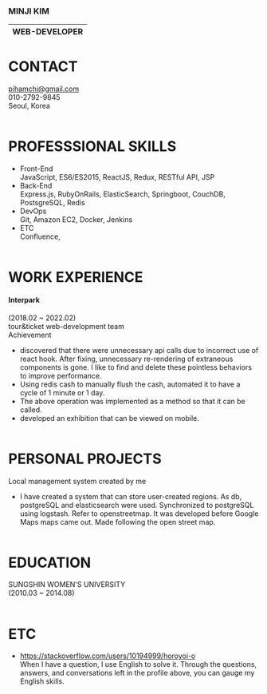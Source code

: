 ### MINJI KIM

| WEB-DEVELOPER |
|---------------|

# CONTACT
pihamchi@gmail.com\
010-2792-9845\
Seoul, Korea
\
&nbsp;
# PROFESSSIONAL SKILLS
- Front-End\
JavaScript, ES6/ES2015, ReactJS, Redux, RESTful API, JSP
- Back-End\
Express.js, RubyOnRails, ElasticSearch, Springboot, CouchDB, PostsgreSQL, Redis
- DevOps\
Git, Amazon EC2, Docker, Jenkins 
- ETC\
Confluence, 
\
&nbsp;
# WORK EXPERIENCE
#### Interpark
(2018.02 ~ 2022.02) \
tour&ticket web-development team  \
Achievement
- discovered that there were unnecessary api calls due to incorrect use of react hook. After fixing, unnecessary re-rendering of extraneous components is gone. I like to find and delete these pointless behaviors to improve performance.
- Using redis cash to manually flush the cash, automated it to have a cycle of 1 minute or 1 day.
- The above operation was implemented as a method so that it can be called.
- developed an exhibition that can be viewed on mobile.
\
&nbsp;
# PERSONAL PROJECTS
Local management system created by me
- I have created a system that can store user-created regions. As db, postgreSQL and elasticsearch were used. Synchronized to postgreSQL using logstash. Refer to openstreetmap. It was developed before Google Maps maps came out. Made following the open street map.
\
&nbsp;
# EDUCATION
SUNGSHIN WOMEN'S UNIVERSITY\
(2010.03 ~ 2014.08)
\
&nbsp;
# ETC
- https://stackoverflow.com/users/10194999/horoyoi-o \
When I have a question, I use English to solve it. Through the questions, answers, and conversations left in the profile above, you can gauge my English skills.
